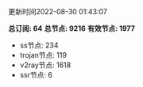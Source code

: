 更新时间2022-08-30 01:43:07

**总订阅: 64**
**总节点: 9216**
**有效节点: 1977**
- ss节点: 234
- trojan节点: 119
- v2ray节点: 1618
- ssr节点: 6
